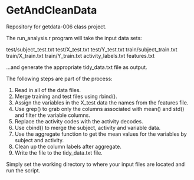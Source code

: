 GetAndCleanData
===============

Repository for getdata-006 class project.

The run_analysis.r program will take the input data sets:

test/subject_test.txt
test/X_test.txt
test/Y_test.txt
train/subject_train.txt
train/X_train.txt
train/Y_train.txt
activity_labels.txt
features.txt

...and generate the appropriate tidy_data.txt file as output.

The following steps are part of the process:
1)  Read in all of the data files.
2)  Merge training and test files using rbind().
3)  Assign the variables in the X_test data the names from the features file.
3)  Use grep() to grab only the columns associated with mean() and std() and filter the variable columns.
4)  Replace the activity codes with the activity decodes.
5)  Use cbind() to merge the subject, activity and variable data.
6)  Use the aggregate function to get the mean values for the variables by subject and activity.
7)  Clean up the column labels after aggregate.
8)  Write the file to the tidy_data.txt file.

Simply set the working directory to where your input files are located and run the script.